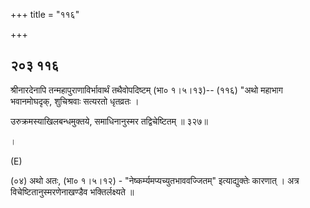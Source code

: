 +++
title = "११६"

+++


## २०३ ११६
श्रीनारदेनापि तन्महापुराणाविर्भावार्थं तथैवोपदिष्टम् (भा० १।५।१३)-- (११६) "अथो महाभाग भवानमोघदृक्, शुचिश्रवाः सत्यरतो धृतव्रतः । 

उरुक्रमस्याखिलबन्धमुक्तये, समाधिनानुस्मर तद्विचेष्टितम् ॥ ३२७॥ 

। 

(E) 

(०४) अथो अतः, (भा० १।५।१२) - "नेष्कर्म्यमप्यच्युतभाववज्जितम्" इत्याद्युक्तेः कारणात् । अत्र विचेष्टितानुस्मरणेनाखण्डैव भक्तिर्लक्ष्यते ॥ 
